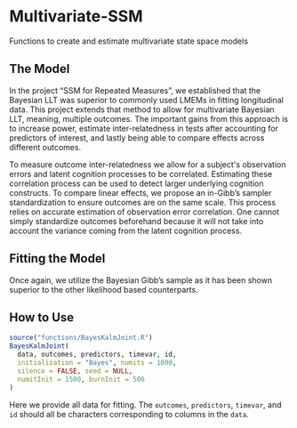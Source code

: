 # Multivariate-SSM
Functions to create and estimate multivariate state space models

## The Model

In the project “SSM for Repeated Measures”, we established that the
Bayesian LLT was superior to commonly used LMEMs in fitting longitudinal
data. This project extends that method to allow for multivariate
Bayesian LLT, meaning, multiple outcomes. The important gains from this
approach is to increase power, estimate inter-relatedness in tests after
accounting for predictors of interest, and lastly being able to compare
effects across different outcomes.

To measure outcome inter-relatedness we allow for a subject's observation
errors and latent cognition processes to be correlated. Estimating these
correlation process can be used to detect larger underlying cognition
constructs. To compare linear effects, we propose an in-Gibb’s sampler
standardization to ensure outcomes are on the same scale. This process
relies on accurate estimation of observation error correlation. One cannot simply
standardize outcomes beforehand because it will not take into account
the variance coming from the latent cognition process.

## Fitting the Model

Once again, we utilize the Bayesian Gibb’s sample as it has been shown
superior to the other likelihood based counterparts.

## How to Use

``` r
source("functions/BayesKalmJoint.R")
BayesKalmJoint(
  data, outcomes, predictors, timevar, id, 
  initialization = "Bayes", numits = 1000, 
  silence = FALSE, seed = NULL, 
  numitInit = 1500, burnInit = 500 
)
```

Here we provide all data for fitting. The `outcomes`, `predictors`,
`timevar`, and `id` should all be characters corresponding to columns in
the `data`.

